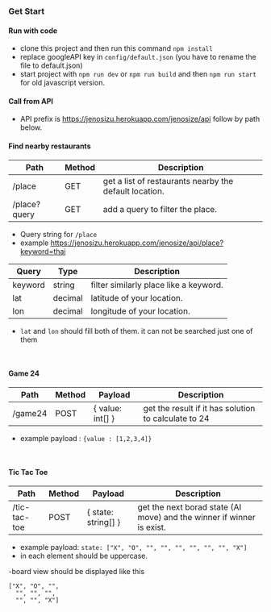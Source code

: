 ### Get Start

#### Run with code
- clone this project and then run this command `npm install`
- replace googleAPI key in `config/default.json` (you have to rename the file to default.json)
- start project with `npm run dev` or `npm run build` and then `npm run start` for old javascript version.

#### Call from API
- API prefix is https://jenosizu.herokuapp.com/jenosize/api follow by path below.

#### Find nearby restaurants
| Path | Method | Description |
| ---- | ------ | ----------- | 
| /place | GET | get a list of restaurants nearby the default location.|
| /place?query   | GET | add a query to filter the place.

- Query string for `/place` <br>
- example https://jenosizu.herokuapp.com/jenosize/api/place?keyword=thai

| Query | Type | Description |
| ------ | ------- | -----|
|keyword | string | filter similarly place like a keyword.|
|lat | decimal | latitude of your location.|
|lon | decimal | longitude of your location.|

- `lat` and `lon` should fill both of them. it can not be searched just one of them 
<br>

#### Game 24

| Path | Method | Payload | Description |
| ---- | ------ | ----- | ------ | 
| /game24 | POST| { value: int[] } | get the result if it has solution to calculate to 24|

- example payload : `{value : [1,2,3,4]}`

<br>

#### Tic Tac Toe

| Path | Method | Payload | Description |
| ---- | ------ | ----- | ------ | 
| /tic-tac-toe | POST| { state: string[] } | get the next borad state (AI move) and the winner if winner is exist.|

- example payload: `state: ["X", "O", "", "", "", "", "", "", "X"]`
- in each element should be uppercase.

-board view should be displayed like this 
```
["X", "O", "",
  "", "", "",
  "", "", "X"]
```



